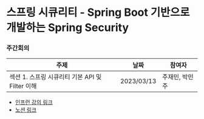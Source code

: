 # 스프링 시큐리티 - Spring Boot 기반으로 개발하는 Spring Security

### 주간회의
|주제|날짜|참여자|
|---|---|---|
|섹션 1. 스프링 시큐리티 기본 API 및 Filter 이해|2023/03/13|주재민, 박민주|

- [인프런 강의 링크](https://www.inflearn.com/course/%EC%BD%94%EC%96%B4-%EC%8A%A4%ED%94%84%EB%A7%81-%EC%8B%9C%ED%81%90%EB%A6%AC%ED%8B%B0/dashboard)
- [노션 링크]()
